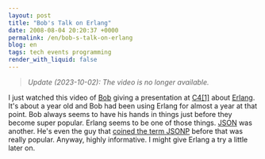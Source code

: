```yaml
---
layout: post
title: "Bob's Talk on Erlang"
date: 2008-08-04 20:20:37 +0000
permalink: /en/bob-s-talk-on-erlang
blog: en
tags: tech events programming
render_with_liquid: false
---
```


> _Update (2023-10-02): The video is no longer available._

I just watched this video of [Bob](http://bob.pythonmac.org/) giving a
presentation at [C4[1]](http://c4.rentzsch.com/1/) about
[Erlang](http://www.erlang.org/). It's about a year old and Bob had been using
Erlang for almost a year at that point. Bob always seems to have his hands in
things just before they become super popular. Erlang seems to be one of those
things. [JSON](http://www.json.org/) was another. He's even the guy that [coined
the term JSONP](http://bob.pythonmac.org/archives/2005/12/05/remote-json-jsonp/)
before that was really popular. Anyway, highly informative. I might give Erlang
a try a little later on.
